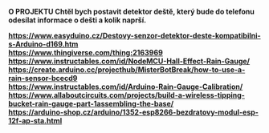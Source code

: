 <B>O PROJEKTU
 Chtěl bych postavit detektor deště, který bude do telefonu odesílat informace o dešti a kolik naprší. <br>

https://www.easyduino.cz/Destovy-senzor-detektor-deste-kompatibilni-s-Arduino-d169.htm <br>
https://www.thingiverse.com/thing:2163969 <br>
https://www.instructables.com/id/NodeMCU-Hall-Effect-Rain-Gauge/ <br>
https://create.arduino.cc/projecthub/MisterBotBreak/how-to-use-a-rain-sensor-bcecd9 <br>
https://www.instructables.com/id/Arduino-Rain-Gauge-Calibration/ <br>
https://www.allaboutcircuits.com/projects/build-a-wireless-tipping-bucket-rain-gauge-part-1assembling-the-base/ <br>
https://arduino-shop.cz/arduino/1352-esp8266-bezdratovy-modul-esp-12f-ap-sta.html <br>
